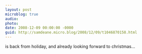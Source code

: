 ```yaml
---
layout: post
microblog: true
audio: 
photo: 
date: 2008-12-09 00:00:00 -0000
guid: http://samdeane.micro.blog/2008/12/09/t1046870158.html
---
```

is back from holiday, and already looking forward to christmas...
